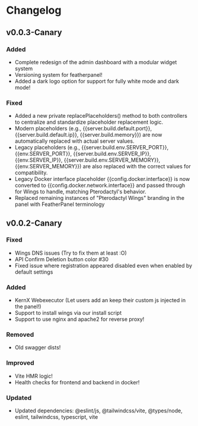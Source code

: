# Changelog

## v0.0.3-Canary

### Added

- Complete redesign of the admin dashboard with a modular widget system
- Versioning system for featherpanel!
- Added a dark logo option for support for fully white mode and dark mode!

### Fixed

- Added a new private replacePlaceholders() method to both controllers to centralize and standardize placeholder replacement logic.
- Modern placeholders (e.g., {{server.build.default.port}}, {{server.build.default.ip}}, {{server.build.memory}}) are now automatically replaced with actual server values.
- Legacy placeholders (e.g., {{server.build.env.SERVER_PORT}}, {{env.SERVER_PORT}}, {{server.build.env.SERVER_IP}}, {{env.SERVER_IP}}, {{server.build.env.SERVER_MEMORY}}, {{env.SERVER_MEMORY}}) are also replaced with the correct values for compatibility.
- Legacy Docker interface placeholder {{config.docker.interface}} is now converted to {{config.docker.network.interface}} and passed through for Wings to handle, matching Pterodactyl's behavior.
- Replaced remaining instances of "Pterodactyl Wings" branding in the panel with FeatherPanel terminology

## v0.0.2-Canary

### Fixed

- Wings DNS issues (Try to fix them at least :O)
- API Confirm Deletion button color #30
- Fixed issue where registration appeared disabled even when enabled by default settings

### Added

- KernX Webexecutor (Let users add an keep their custom js injected in the panel!)
- Support to install wings via our install script
- Support to use nginx and apache2 for reverse proxy!

### Removed

- Old swagger dists!

### Improved

- Vite HMR logic!
- Health checks for frontend and backend in docker!

### Updated

- Updated dependencies: @eslint/js, @tailwindcss/vite, @types/node, eslint, tailwindcss, typescript, vite
